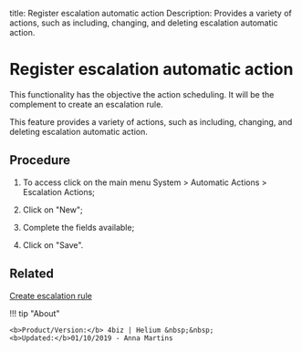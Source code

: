title: Register escalation automatic action
Description: Provides a variety of actions, such as including, changing, and deleting escalation automatic action.
# Register escalation automatic action

This functionality has the objective the action scheduling. It will be the
complement to create an escalation rule.

This feature provides a variety of actions, such as including, changing, and
deleting escalation automatic action.

Procedure
-------------

1.  To access click on the main menu System \> Automatic Actions \> Escalation
    Actions;

2.  Click on "New";

3.  Complete the fields available;

4.  Click on "Save".

Related
-------

[Create escalation rule](/en-us/4biz-helium/processes/tickets/use/create-escalation-rule.html)


!!! tip "About"

    <b>Product/Version:</b> 4biz | Helium &nbsp;&nbsp;
    <b>Updated:</b>01/10/2019 - Anna Martins
